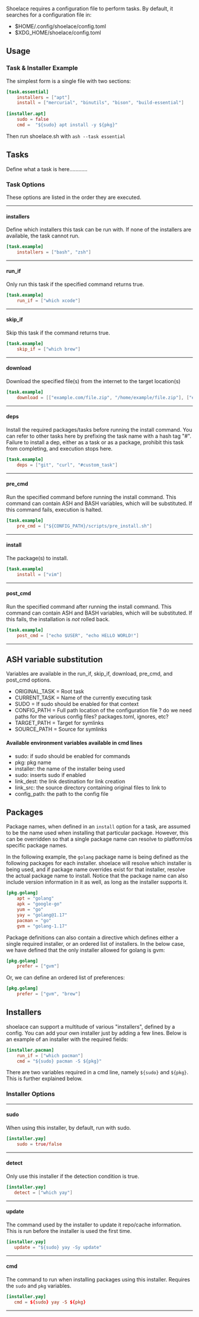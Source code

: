 Shoelace requires a configuration file to perform tasks. By default, it searches for a configuration file in:
* $HOME/.config/shoelace/config.toml
* $XDG_HOME/shoelace/config.toml

## Usage


### Task & Installer Example
The simplest form is a single file with two sections:
```toml
[task.essential]
	installers = ["apt"]
	install = ["mercurial", "binutils", "bison", "build-essential"]
	
[installer.apt]
	sudo = false
	cmd =  "${sudo} apt install -y ${pkg}"
```

Then run shoelace.sh with `ash --task essential`

## Tasks

Define what a task is here............

### Task Options

These options are listed in the order they are executed.

---
#### installers
Define which installers this task can be run with. If none of the installers are available, the task cannot run.
```toml
[task.example]
    installers = ["bash", "zsh"] 
```
---
#### run_if
Only run this task if the specified command returns true.
```toml
[task.example]
    run_if = ["which xcode"] 
```
---
#### skip_if
Skip this task if the command returns true.
```toml
[task.example]
    skip_if = ["which brew"] 
```
---
#### download
Download the specified file(s) from the internet to the target location(s)
```toml
[task.example]
    download = [["example.com/file.zip", "/home/example/file.zip"], ["example.com/file2.zip", "/tmp/file2.zip"]] 
```
---
#### deps
Install the required packages/tasks before running the install command. You can refer to other tasks here by prefixing the task name with a hash tag "#". Failure to install a dep, either as a task or as a package, prohibit this task from completing, and execution stops here.
```toml
[task.example]
    deps = ["git", "curl", "#custom_task"]
```
---
#### pre_cmd
Run the specified command before running the install command. This command can contain ASH and BASH variables, which will be substituted. If this command fails, execution is halted.
```toml
[task.example]
    pre_cmd = ["${CONFIG_PATH}/scripts/pre_install.sh"]
```
---
#### install
The package(s) to install.
```toml
[task.example]
    install = ["vim"]
```
---
#### post_cmd
Run the specified command after running the install command. This command can contain ASH and BASH variables, which will be substituted. If this fails, the installation is *not* rolled back.
```toml
[task.example]
    post_cmd = ["echo $USER", "echo HELLO WORLD!"]
```
---

## ASH variable substitution
Variables are available in the run_if, skip_if, download, pre_cmd, and post_cmd options.
* ORIGINAL_TASK  = Root task
* CURRENT_TASK   = Name of the currently executing task
* SUDO	       = If sudo should be enabled for that context
* CONFIG_PATH    = Full path location of the configuration file ? do we need paths for the various config files? packages.toml, ignores, etc?
* TARGET_PATH    = Target for symlinks
* SOURCE_PATH    = Source for symlinks

#### Available environment variables available in cmd lines
- sudo: if sudo should be enabled for commands
- pkg: pkg name
- installer: the name of the installer being used
- sudo: inserts sudo if enabled
- link_dest: the link destination for link creation
- link_src: the source directory containing original files to link to
- config_path: the path to the config file

## Packages
Package names, when defined in an `install` option for a task, are assumed to be the name used when installing that particular package. However, this can be overridden so that a single package name can resolve to platform/os specific package names.

In the following example, the `golang` package name is being defined as the following packages for each installer. shoelace will resolve which installer is being used, and if package name overrides exist for that installer, resolve the actual package name to install. Notice that the package name can also include version information in it as well, as long as the installer supports it.
```toml
[pkg.golang] 																			
    apt = "golang" 											
    apk = "google-go"  									
    yum = "go"
    yay = "golang@1.17"
    pacman = "go"
    gvm = "golang-1.17"
```

Package definitions can also contain a directive which defines either a single required installer, or an ordered list of installers. In the below case, we have defined that the only installer allowed for golang is gvm:
```toml
[pkg.golang] 												
    prefer = ["gvm"]
```

Or, we can define an ordered list of preferences:
```toml
[pkg.golang] 												
    prefer = ["gvm", "brew"]
```

## Installers
shoelace can support a multitude of various "installers", defined by a config. You can add your own installer just by adding a few lines. Below is an example of an installer with the required fields:

```toml
[installer.pacman]
	run_if = ["which pacman"]				
	cmd = "${sudo} pacman -S ${pkg}"
```

There are two variables required in a cmd line, namely `${sudo}` and `${pkg}`. This is further explained below.

### Installer Options

---
#### sudo
When using this installer, by default, run with sudo.
```toml
[installer.yay]
    sudo = true/false
```
---
#### detect
Only use this installer if the detection condition is true.
```toml
[installer.yay]
   detect = ["which yay"]
```
---
#### update
The command used by the installer to update it repo/cache information. This is run before the installer is used the first time.
```toml
[installer.yay]
   update = "${sudo} yay -Sy update"
```
---
#### cmd
The command to run when installing packages using this installer. Requires the `sudo` and `pkg` variables.
```toml
[installer.yay]
   cmd = ${sudo} yay -S ${pkg}
```
---